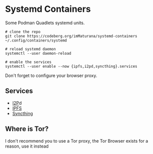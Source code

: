 # Systemd Containers

Some Podman Quadlets systemd units.

```
# clone the repo
git clone https://codeberg.org/imMaturana/systemd-containers ~/.config/containers/systemd

# reload systemd daemon
systemctl --user daemon-reload

# enable the services
systemctl --user enable --now {ipfs,i2pd,syncthing}.services
```

Don't forget to configure your browser proxy.

## Services

- [I2P]()d
- [IPFS]()
- [Syncthing]()


## Where is Tor?

I don't recommend you to use a Tor proxy, the Tor Browser exists for a reason, use it instead

